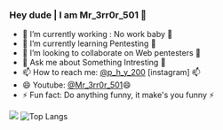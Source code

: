 ### Hey dude | I am Mr_3rr0r_501 👋

<!--
**yuvarajucet/yuvarajucet** is a ✨ _special_ ✨ repository because its `README.md` (this file) appears on your GitHub profile.

Here are some ideas to get you started:
-->
- 🔭 I’m currently working : No work baby 🔭
- 🌱 I’m currently learning Pentesting 🌱
- 👯 I’m looking to collaborate on Web pentesters 👯
- 💬 Ask me about Something Intresting 💬
- 📫 How to reach me: <a href="https://instagram.com/p_h_y_200">@p_h_y_200</a> [instagram] 📫
- 😄 Youtube: <a href="https://youtube.com/c/Mr3rr0r501">@Mr_3rr0r_501</a>😄
- ⚡ Fun fact: Do anything funny, it make's you funny ⚡

![](https://github-readme-stats.vercel.app/api?username=yuvarajucet&theme=light&show_icons=true&title_color=FFD700&icon_color=4169E1&text_color=008000&bg_color=000)
![Top Langs](https://github-readme-stats.vercel.app/api/top-langs/?username=yuvarajucet&layout=compact&theme=dark&show_icons=true&title_color=FFD700&icon_color=4169E1&text_color=008000&bg_color=000)
